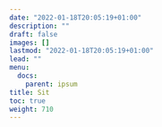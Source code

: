 ```yaml
---
date: "2022-01-18T20:05:19+01:00"
description: ""
draft: false
images: []
lastmod: "2022-01-18T20:05:19+01:00"
lead: ""
menu:
  docs:
    parent: ipsum
title: Sit
toc: true
weight: 710
---
```

